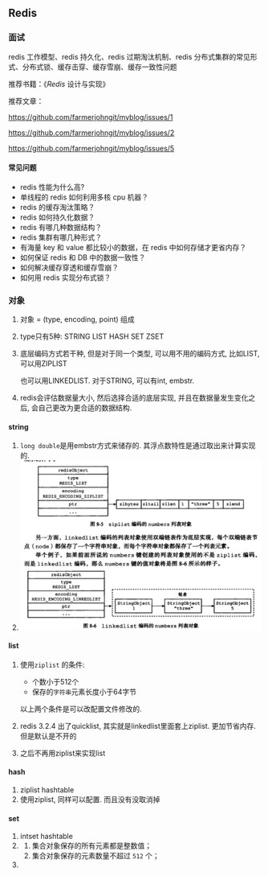 ## Redis

### 面试

redis 工作模型、redis 持久化、redis 过期淘汰机制、redis 分布式集群的常见形式、分布式锁、缓存击穿、缓存雪崩、缓存一致性问题

推荐书籍：《*Redis* 设计与实现》

推荐文章：

<https://github.com/farmerjohngit/myblog/issues/1>

<https://github.com/farmerjohngit/myblog/issues/2>

<https://github.com/farmerjohngit/myblog/issues/5>

#### 常见问题

- redis 性能为什么高?
- 单线程的 redis 如何利用多核 cpu 机器？
- redis 的缓存淘汰策略？
- redis 如何持久化数据？
- redis 有哪几种数据结构？
- redis 集群有哪几种形式？
- 有海量 key 和 value 都比较小的数据，在 redis 中如何存储才更省内存？
- 如何保证 redis 和 DB 中的数据一致性？
- 如何解决缓存穿透和缓存雪崩？
- 如何用 redis 实现分布式锁？



### 对象

1. 对象 = (type, encoding, point) 组成

2. type只有5种: STRING LIST HASH SET ZSET

3. 底层编码方式若干种, 但是对于同一个类型, 可以用不用的编码方式, 比如LIST, 可以用ZIPLIST

   也可以用LINKEDLIST. 对于STRING, 可以有int, embstr.

4. redis会评估数据量大小, 然后选择合适的底层实现, 并且在数据量发生变化之后, 会自己更改为更合适的数据结构.

#### string

1. `long double`是用embstr方式来储存的. 其浮点数特性是通过取出来计算实现的.
2. ![redis](../../static/images/redis.png)

#### list 

1. 使用`ziplist` 的条件:

   - 个数小于512个
   - 保存的`字符串`元素长度小于64字节

   以上两个条件是可以改配置文件修改的.

2. redis 3.2.4 出了quicklist, 其实就是linkedlist里面套上ziplist. 更加节省内存. 但是默认是不开的

3. 之后不再用ziplist来实现list

#### hash

1. ziplist hashtable
2. 使用ziplist, 同样可以配置. 而且没有没取消掉



#### set

1. intset  hashtable
2.  
   1. 集合对象保存的所有元素都是整数值；
   2. 集合对象保存的元素数量不超过 `512` 个；
3. 


